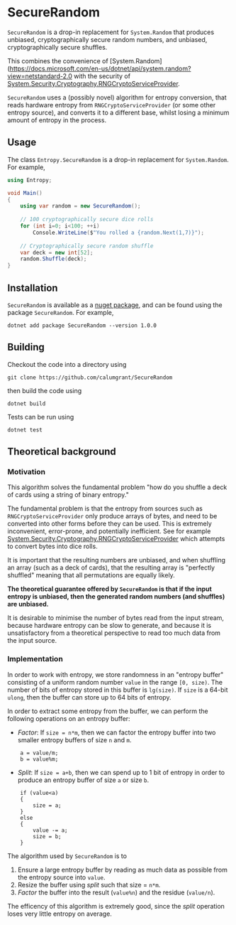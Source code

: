 # SecureRandom
`SecureRandom` is a drop-in replacement for `System.Random` that produces unbiased, cryptographically secure random numbers, and unbiased, cryptographically secure shuffles.

This combines the convenience of [System.Random](https://docs.microsoft.com/en-us/dotnet/api/system.random?view=netstandard-2.0 with the security of [System.Security.Cryptography.RNGCryptoServiceProvider](https://docs.microsoft.com/en-us/dotnet/api/system.security.cryptography.rngcryptoserviceprovider?view=netstandard-2.0).

`SecureRandom` uses a (possibly novel) algorithm for entropy conversion, that reads hardware entropy from `RNGCryptoServiceProvider` (or  some other entropy source), and converts it to a different base, whilst losing a minimum amount of entropy in the process.

## Usage

The class `Entropy.SecureRandom` is a drop-in replacement for `System.Random`. For example,

```cs
using Entropy;

void Main()
{
    using var random = new SecureRandom();
    
    // 100 cryptographically secure dice rolls
    for (int i=0; i<100; ++i)
        Console.WriteLine($"You rolled a {random.Next(1,7)}");
    
    // Cryptographically secure random shuffle
    var deck = new int[52];
    random.Shuffle(deck);
}
```

## Installation
`SecureRandom` is available as a [nuget package](https://www.nuget.org/packages/SecureRandom), and can be found using the package `SecureRandom`. For example,
```
dotnet add package SecureRandom --version 1.0.0
```

## Building

Checkout the code into a directory using
```
git clone https://github.com/calumgrant/SecureRandom
```
then build the code using
```
dotnet build
```
Tests can be run using
```
dotnet test
```

## Theoretical background

### Motivation

This algorithm solves the fundamental problem "how do you shuffle a deck of cards using a string of binary entropy."

The fundamental problem is that the entropy from sources such as `RNGCryptoServiceProvider` only produce arrays of bytes,
and need to be converted into other forms before they can be used. This is extremely inconvenient, error-prone, and potentially inefficient. See for example [System.Security.Cryptography.RNGCryptoServiceProvider](https://docs.microsoft.com/en-us/dotnet/api/system.security.cryptography.rngcryptoserviceprovider?view=netstandard-2.0) which attempts to convert bytes into dice rolls. 

It is important that the resulting numbers are unbiased, and when shuffling an array (such as a deck of cards), that the resulting array is "perfectly shuffled" meaning that all permutations are equally likely.

**The theoretical guarantee offered by `SecureRandom` is that if the input entropy is unbiased, then the generated random numbers (and shuffles) are unbiased.**

It is desirable to minimise the number of bytes read from the input stream, because hardware entropy can be slow to generate,
and because it is unsatisfactory from a theoretical perspective to read too much data from the input source.

### Implementation
In order to work with entropy, we store randomness in an "entropy buffer" consisting of a uniform random number 
`value` in the range `[0, size)`. The number of bits of entropy stored in this buffer is `lg(size)`. If `size` is a 64-bit `ulong`, then the buffer can store up to 64 bits of entropy.

In order to extract some entropy from the buffer, we can perform the following operations on an entropy buffer:

- *Factor*: If `size = n*m`, then we can factor the entropy buffer into two smaller entropy buffers of size `n` and `m`.

```
    a = value/m;
    b = value%m;
```

- *Split*: If `size = a+b`, then we can spend up to 1 bit of entropy in order to produce an entropy buffer of size `a` or size `b`.

```
    if (value<a)
    {
        size = a;
    }
    else
    {
        value -= a;
        size = b;
    }
```

The algorithm used by `SecureRandom` is to 

1. Ensure a large entropy buffer by reading as much data as possible from the entropy source into `value`.
2. Resize the buffer using *split* such that size = `n*m`.
3. *Factor* the buffer into the result (`value%n`) and the residue (`value/n`).

The efficency of this algorithm is extremely good, since the *split* operation loses very little entropy on average.
